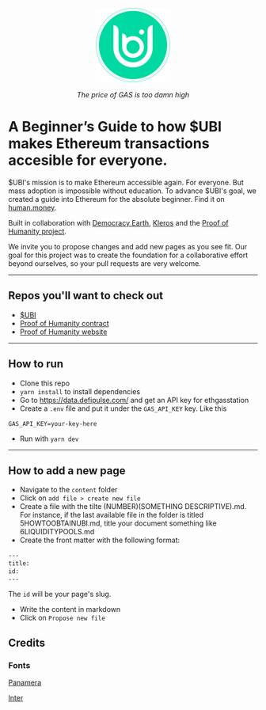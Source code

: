 <p align="Center">
<img src="public/UBIlogo2.png"  width="150">
</p>
  <p align="center"><i>The price of GAS is too damn high</i></p>

# A Beginner’s Guide to how $UBI makes Ethereum transactions accesible for everyone.

$UBI's mission is to make Ethereum accessible again. For everyone. 
But mass adoption is impossible without education. To advance $UBI's goal, we created a guide into Ethereum for the absolute beginner. Find it on [human.money](human.money).

Built in collaboration with [Democracy Earth](http://democracy.earth), [Kleros](https://github.com/kleros) and the [Proof of Humanity project](https://github.com/Proof-Of-Humanity).

We invite you to propose changes and add new pages as you see fit. Our goal for this project was to create the foundation for a collaborative effort beyond ourselves, so your pull requests are very welcome.

-------

## Repos you'll want to check out

- [$UBI](https://github.com/DemocracyEarth/ubi)
- [Proof of Humanity contract](https://github.com/Proof-Of-Humanity/Proof-Of-Humanity)
- [Proof of Humanity website](https://github.com/Proof-Of-Humanity/proof-of-humanity-web)

-------

## How to run

* Clone this repo
* `yarn install` to install dependencies
* Go to https://data.defipulse.com/ and get an API key for ethgasstation
* Create a `.env` file and put it under the `GAS_API_KEY` key. Like this
 
```env
GAS_API_KEY=your-key-here
```

* Run with `yarn dev`

-------

## How to add a new page

* Navigate to the `content` folder
* Click on `add file > create new file`
* Create a file with the tilte (NUMBER)(SOMETHING DESCRIPTIVE).md. For instance, if the last available file in the folder is titled 5HOWTOOBTAINUBI.md, title your document something like 6LIQUIDITYPOOLS.md 
* Create the front matter with the following format:
 ```
 ---
 title:
 id:
 ---
 ```
 The `id` will be your page's slug.
 * Write the content in markdown
 * Click on `Propose new file`

## Credits

### Fonts 
[Panamera](https://noirblancrouge.com/fonts/panamera/#:~:text=Panamera%20is%20a%20modern%20sans%20serif%20font%20family.&text=Panamera%20font%20works%20well%20both,a%20wide%20range%20of%20projects.) 

[Inter](https://github.com/rsms/inter)


